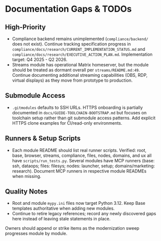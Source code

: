 # Documentation Gaps & TODOs

## High-Priority
- Compliance backend remains unimplemented (`compliance/backend/` does not exist). Continue tracking specification progress in `compliance/docs/research/CURRENT_IMPLEMENTATION_STATUS.md` and `compliance/docs/research/EXECUTIVE_ACTION_PLAN.md`. Implementation target: Q4 2025 - Q2 2026.
- Streams module has operational Matrix homeserver, but the module should be treated as dormant overall per `streams/README.md:49`. Continue documenting additional streaming capabilities (OBS, RDP, virtual displays) as they move from prototype to production.

## Submodule Access
- `.gitmodules` defaults to SSH URLs. HTTPS onboarding is partially documented in `docs/GUIDE-TOOLCHAIN-BOOTSTRAP.md` but focuses on toolchain setup rather than git submodule access patterns. Add explicit HTTPS clone examples for CI/read-only environments.

## Runners & Setup Scripts
- Each module README should list real runner scripts. Verified: root, base, browser, streams, compliance, files, nodes, domains, and ux all have `scripts/run_tests.py`. Several modules have MCP runners (base: ssh, dataops; files: filesys; nodes: launcher, setup; domains/marketing: research). Document MCP runners in respective module READMEs when missing.

## Quality Notes
- Root and module `mypy.ini` files now target Python 3.12. Keep Base templates authoritative when adding new modules.
- Continue to retire legacy references; record any newly discovered gaps here instead of leaving stale statements in place.

Owners should append or strike items as the modernization sweep progresses module by module.
